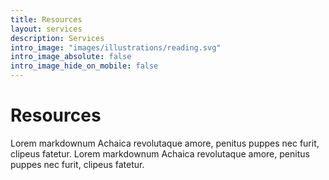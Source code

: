 ```yaml
---
title: Resources
layout: services
description: Services
intro_image: "images/illustrations/reading.svg"
intro_image_absolute: false
intro_image_hide_on_mobile: false
---
```


# Resources

Lorem markdownum Achaica revolutaque amore, penitus puppes nec furit, clipeus fatetur. Lorem markdownum Achaica revolutaque amore, penitus puppes nec furit, clipeus fatetur.
